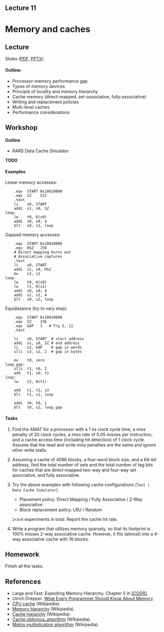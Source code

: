 Lecture 11
---

# Memory and caches

## Lecture

Slides ([PDF](CA_Lecture_11.pdf), [PPTX](CA_Lecture_11.pptx)).

#### Outline:

* Processor-memory performance gap
* Types of memory devices
* Principle of locality and memory hierarchy
* Cache memory (direct-mapped, set-associative, fully-associative)
* Writing and replacement policies
* Multi-level caches
* Performance considerations

## Workshop

#### Outline

* RARS Data Cache Simulator

__TODO__

#### Examples

Linear memory accesses:

```assembly
    .eqv  START 0x10010000
    .eqv  SZ    512
    .text
    li    s0, START
    addi  s1, s0, SZ
loop:
    lw    t0, 0(s0)
    addi  s0, s0, 4
    blt   s0, s1, loop
```

Gapped memory accesses:

```assembly
    .eqv  START 0x10010000
    .eqv  HSZ   256
    # Direct mapping burns out
    # Associative captures
    .text
    li    s0, START
    addi  s1, s0, HSZ
    mv    s2, s1
loop:
    lw    t0, 0(s0)
    lw    t1, 0(s1)
    addi  s0, s0, 4
    addi  s1, s1, 4
    blt   s0, s2, loop
```

Equidistance (try to vary step):

```assembly
    .eqv  START 0x10010000
    .eqv  SZ    256
    .eqv  GAP   3   # Try 5, 11
    .text

    li    s0, START  # start address
    addi  s1, s0, SZ # end address
    li    s2, GAP    # gap in words
    slli  s3, s2, 2  # gap in bytes

    mv    t0, zero
loop_gap:
    slli  t1, t0, 2
    add   t1, s0, t1
loop:
    lw    t2, 0(t1)
 
    add   t1, t1, s3
    blt   t1, s1, loop

    addi  t0, t0, 1
    blt   t0, s2, loop_gap
```

#### Tasks

1. Find the AMAT for a processor with a 1 ns clock cycle time, a miss penalty of 20 clock cycles,
   a miss rate of 0.05 misses per instruction, and a cache access time (including hit detection) of 1 clock cycle.
   Assume that the read and write miss penalties are the same and ignore other write stalls.

1. Assuming a cache of 4096 blocks, a four-word block size, and a 64-bit address,
   find the total number of sets and the total number of tag bits for caches that are
   direct-mapped two-way and four-way set associative, and fully associative.

1. Try the above examples with following cache configurations (`Tool | Data Cache Simulator`).

   * Placement policy: Direct Mapping / Fully Associative / 2-Way associative
   * Block replacement policy: LRU / Random

   `2×3=6` experiments in total. Report the cache hit rate.

1. Write a program that utilizes memory sparsely, so that its footprint is 100% misses 2-way associative cache.
   However, it fits (almost) into a 4-way associative cache with 16 blocks.

## Homework

Finish all the tasks.

## References

* Large and Fast: Exploiting Memory Hierarchy. Chapter 5 in [[CODR]](../../books.md). 
* Ulrich Drepper. [What Every Programmer Should Know About Memory](
  https://github.com/andrewt0301/hse-acos-course/blob/master/related/cpumemory.pdf).
* [CPU cache](https://en.wikipedia.org/wiki/CPU_cache) (Wikipedia).
* [Memory hierarchy](https://en.wikipedia.org/wiki/Memory_hierarchy) (Wikipedia).
* [Cache hierarchy](https://en.wikipedia.org/wiki/Cache_hierarchy) (Wikipedia).
* [Cache oblivious_algorithm](https://en.wikipedia.org/wiki/Cache-oblivious_algorithm) (Wikipedia).
* [Matrix multiplication algorithm](https://en.wikipedia.org/wiki/Matrix_multiplication_algorithm) (Wikipedia).
